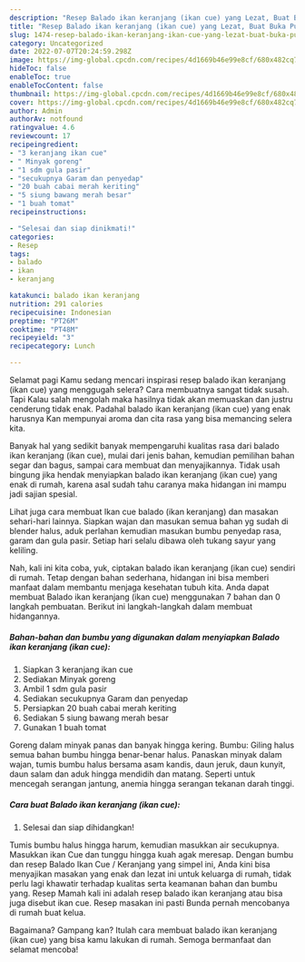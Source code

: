 ```yaml
---
description: "Resep Balado ikan keranjang (ikan cue) yang Lezat, Buat Buka Puasa Lezat"
title: "Resep Balado ikan keranjang (ikan cue) yang Lezat, Buat Buka Puasa Lezat"
slug: 1474-resep-balado-ikan-keranjang-ikan-cue-yang-lezat-buat-buka-puasa-lezat
category: Uncategorized
date: 2022-07-07T20:24:59.298Z
image: https://img-global.cpcdn.com/recipes/4d1669b46e99e8cf/680x482cq70/balado-ikan-keranjang-ikan-cue-foto-resep-utama.jpg
hideToc: false
enableToc: true
enableTocContent: false
thumbnail: https://img-global.cpcdn.com/recipes/4d1669b46e99e8cf/680x482cq70/balado-ikan-keranjang-ikan-cue-foto-resep-utama.jpg
cover: https://img-global.cpcdn.com/recipes/4d1669b46e99e8cf/680x482cq70/balado-ikan-keranjang-ikan-cue-foto-resep-utama.jpg
author: Admin
authorAv: notfound
ratingvalue: 4.6
reviewcount: 17
recipeingredient:
- "3 keranjang ikan cue"
- " Minyak goreng"
- "1 sdm gula pasir"
- "secukupnya Garam dan penyedap"
- "20 buah cabai merah keriting"
- "5 siung bawang merah besar"
- "1 buah tomat"
recipeinstructions:

- "Selesai dan siap dinikmati!"
categories:
- Resep
tags:
- balado
- ikan
- keranjang

katakunci: balado ikan keranjang 
nutrition: 291 calories
recipecuisine: Indonesian
preptime: "PT26M"
cooktime: "PT48M"
recipeyield: "3"
recipecategory: Lunch

---
```



Selamat pagi Kamu sedang mencari inspirasi resep balado ikan keranjang (ikan cue) yang menggugah selera? Cara membuatnya sangat tidak susah. Tapi Kalau salah mengolah maka hasilnya tidak akan memuaskan dan justru cenderung tidak enak. Padahal balado ikan keranjang (ikan cue) yang enak harusnya Kan mempunyai aroma dan cita rasa yang bisa memancing selera kita.


Banyak hal yang sedikit banyak mempengaruhi kualitas rasa dari balado ikan keranjang (ikan cue), mulai dari jenis bahan, kemudian pemilihan bahan segar dan bagus, sampai cara membuat dan menyajikannya. Tidak usah bingung jika hendak menyiapkan balado ikan keranjang (ikan cue) yang enak di rumah, karena asal sudah tahu caranya maka hidangan ini mampu jadi sajian spesial.

Lihat juga cara membuat Ikan cue balado (ikan keranjang) dan masakan sehari-hari lainnya. Siapkan wajan dan masukan semua bahan yg sudah di blender halus, aduk perlahan kemudian masukan bumbu penyedap rasa, garam dan gula pasir. Setiap hari selalu dibawa oleh tukang sayur yang keliling.


Nah, kali ini kita coba, yuk, ciptakan balado ikan keranjang (ikan cue) sendiri di rumah. Tetap dengan bahan sederhana, hidangan ini bisa memberi manfaat dalam membantu menjaga kesehatan tubuh kita. Anda dapat membuat Balado ikan keranjang (ikan cue) menggunakan 7 bahan dan 0 langkah pembuatan. Berikut ini langkah-langkah dalam membuat hidangannya.

<!--inarticleads1-->

##### Bahan-bahan dan bumbu yang digunakan dalam menyiapkan Balado ikan keranjang (ikan cue):

1. Siapkan 3 keranjang ikan cue
1. Sediakan  Minyak goreng
1. Ambil 1 sdm gula pasir
1. Sediakan secukupnya Garam dan penyedap
1. Persiapkan 20 buah cabai merah keriting
1. Sediakan 5 siung bawang merah besar
1. Gunakan 1 buah tomat


Goreng dalam minyak panas dan banyak hingga kering. Bumbu: Giling halus semua bahan bumbu hingga benar-benar halus. Panaskan minyak dalam wajan, tumis bumbu halus bersama asam kandis, daun jeruk, daun kunyit, daun salam dan aduk hingga mendidih dan matang. Seperti untuk mencegah serangan jantung, anemia hingga serangan tekanan darah tinggi. 

<!--inarticleads2-->

##### Cara buat Balado ikan keranjang (ikan cue):


1. Selesai dan siap dihidangkan!

Tumis bumbu halus hingga harum, kemudian masukkan air secukupnya. Masukkan ikan Cue dan tunggu hingga kuah agak meresap. Dengan bumbu dan resep Balado Ikan Cue / Keranjang yang simpel ini, Anda kini bisa menyajikan masakan yang enak dan lezat ini untuk keluarga di rumah, tidak perlu lagi khawatir terhadap kualitas serta keamanan bahan dan bumbu yang. Resep Mamah kali ini adalah resep balado ikan keranjang atau bisa juga disebut ikan cue. Resep masakan ini pasti Bunda pernah mencobanya di rumah buat kelua. 

Bagaimana? Gampang kan? Itulah cara membuat balado ikan keranjang (ikan cue) yang bisa kamu lakukan di rumah. Semoga bermanfaat dan selamat mencoba!
